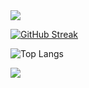 <img src="https://capsule-render.vercel.app/api?type=waving&color=BDBDC8&height=150&section=header" />

[![GitHub Streak](https://streak-stats.demolab.com?user=seongkong&exclude_days=Sun%2CSat)](https://git.io/streak-stats)
<!--
[![Anurag's github stats](https://github-readme-stats.vercel.app/api?username=seongbin)](https://github.com/anuraghazra/github-readme-stats)
-->

![Top Langs](https://github-readme-stats.vercel.app/api/top-langs/?username=anuraghazra&layout=compact)

<img src="https://img.shields.io/badge/react-20232a.svg?style=for-the-badge&logo=react&logoColor=61DAFB" />


<!--
**seongkong/seongkong** is a ✨ _special_ ✨ repository because its `README.md` (this file) appears on your GitHub profile.

Here are some ideas to get you started:

- 🔭 I’m currently working on ...
- 🌱 I’m currently learning ...
- 👯 I’m looking to collaborate on ...
- 🤔 I’m looking for help with ...
- 💬 Ask me about ...
- 📫 How to reach me: ...
- 😄 Pronouns: ...
- ⚡ Fun fact: ...
-->
